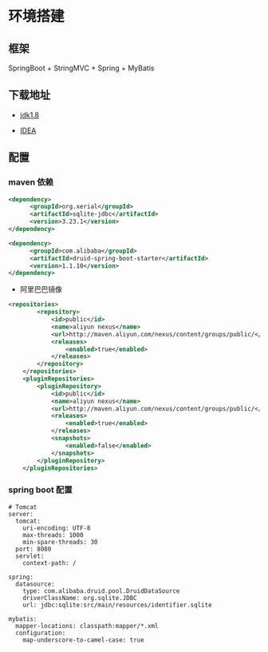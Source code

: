 # 环境搭建

## 框架
SpringBoot + StringMVC + Spring + MyBatis

## 下载地址
* [jdk1.8](https://www.oracle.com/technetwork/java/javase/downloads/jdk8-downloads-2133151.html)

* [IDEA](https://www.jetbrains.com/idea/download/#section=windows)

## 配置
### maven 依赖

```xml
<dependency>
      <groupId>org.xerial</groupId>
      <artifactId>sqlite-jdbc</artifactId>
      <version>3.23.1</version>
</dependency>

<dependency>
      <groupId>com.alibaba</groupId>
      <artifactId>druid-spring-boot-starter</artifactId>
      <version>1.1.10</version>
</dependency>
```

* 阿里巴巴镜像
```xml
<repositories>
        <repository>
            <id>public</id>
            <name>aliyun nexus</name>
            <url>http://maven.aliyun.com/nexus/content/groups/public/</url>
            <releases>
                <enabled>true</enabled>
            </releases>
        </repository>
    </repositories>
    <pluginRepositories>
        <pluginRepository>
            <id>public</id>
            <name>aliyun nexus</name>
            <url>http://maven.aliyun.com/nexus/content/groups/public/</url>
            <releases>
                <enabled>true</enabled>
            </releases>
            <snapshots>
                <enabled>false</enabled>
            </snapshots>
        </pluginRepository>
    </pluginRepositories>
```

### spring boot 配置
```
# Tomcat
server:
  tomcat:
    uri-encoding: UTF-8
    max-threads: 1000
    min-spare-threads: 30
  port: 8080
  servlet:
    context-path: /

spring:
  datasource:
    type: com.alibaba.druid.pool.DruidDataSource
    driverClassName: org.sqlite.JDBC
    url: jdbc:sqlite:src/main/resources/identifier.sqlite

mybatis:
  mapper-locations: classpath:mapper/*.xml
  configuration:
    map-underscore-to-camel-case: true
```